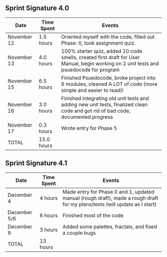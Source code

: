 ## Sprint Signature 4.0

| Date         | Time Spent | Events
|--------------|------------|--------------------
| November 12  | 1.5 hours  | Oriented myself with the code, filled out Phase: 0, took assignment quiz.
| November 13  | 4.0 hours  | 100% starter quiz, added 10 code smells, created first draft for User Manual, begin working on 2 unit tests and psuedocode for program
| November 15  | 6.5 hours  | Finished Psuedocode, broke project into 6 modules, cleaned A LOT of code (more simple and easier to read)!
| November 16  | 3.0 hours  | Finished integrating old unit tests and adding new unit tests, finalized clean code and got rid of bad code, documented progress
| November 17  | 0.3 hours  | Wrote entry for Phase 5
| TOTAL        | 15.0 hours | 


## Sprint Signature 4.1

| Date         | Time Spent | Events
|--------------|------------|--------------------
| December 4   | 4 hours    | Made entry for Phase 0 and 1, updated manual (rough draft), made a rough draft for my plans/tests (will update as I start)
| December 5/6 | 6 hours    | Finished most of the code 
| December 9   | 3 hours    | Added some palettes, fractals, and fixed a couple bugs
| TOTAL        | 13 hours   | 
